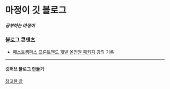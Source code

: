 # 마정이 깃 블로그
##### 공부하는 마정이

### 블로그 콘텐츠
- [패스트캠퍼스 프론트엔드 개발 올인원 패키지](https://bit.ly/3m0t8GM) 강의 기록

<hr>

#### 깃허브 블로그 만들기
[참고한 글](https://velog.io/@shg4821/%EA%B9%83%ED%97%88%EB%B8%8C-%EB%B8%94%EB%A1%9C%EA%B7%B8-%EB%A7%8C%EB%93%A4%EA%B8%B0-1)

